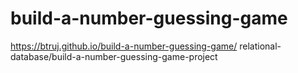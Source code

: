 # build-a-number-guessing-game
https://btruj.github.io/build-a-number-guessing-game/
relational-database/build-a-number-guessing-game-project
